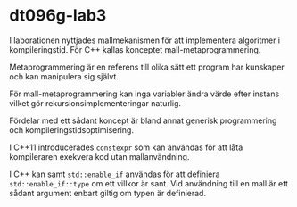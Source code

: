 # dt096g-lab3
I laborationen nyttjades mallmekanismen för att implementera algoritmer i kompileringstid.
För C++ kallas konceptet mall-metaprogrammering.

Metaprogrammering är en referens till olika sätt ett program har kunskaper och kan manipulera sig självt.

För mall-metaprogrammering kan inga variabler ändra värde efter instans vilket gör rekursionsimplementeringar naturlig.

Fördelar med ett sådant koncept är bland annat generisk programmering och kompileringstidsoptimisering.

I C++11 introducerades `constexpr` som kan användas för att låta kompileraren exekvera kod utan mallanvändning.

I C++ kan samt `std::enable_if` användas för att definiera `std::enable_if::type` om ett villkor är sant.
Vid användning till en mall är ett sådant argument enbart giltig om typen är definierad.


